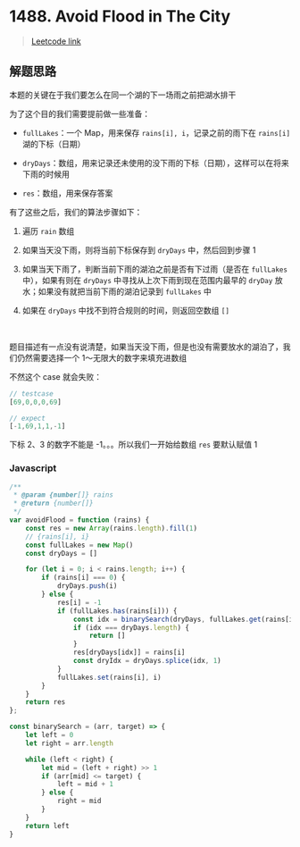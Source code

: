 # 1488. Avoid Flood in The City

> [Leetcode link](https://leetcode.com/problems/avoid-flood-in-the-city)

## 解题思路

本题的关键在于我们要怎么在同一个湖的下一场雨之前把湖水排干

为了这个目的我们需要提前做一些准备：

- `fullLakes`：一个 Map，用来保存 `rains[i], i`，记录之前的雨下在 `rains[i]` 湖的下标（日期）
- `dryDays`：数组，用来记录还未使用的没下雨的下标（日期），这样可以在将来下雨的时候用

- `res`：数组，用来保存答案

有了这些之后，我们的算法步骤如下：

1. 遍历 `rain` 数组

1. 如果当天没下雨，则将当前下标保存到 `dryDays` 中，然后回到步骤 1
2. 如果当天下雨了，判断当前下雨的湖泊之前是否有下过雨（是否在 `fullLakes` 中），如果有则在 `dryDays` 中寻找从上次下雨到现在范围内最早的 `dryDay` 放水；如果没有就把当前下雨的湖泊记录到 `fullLakes` 中
3. 如果在 `dryDays` 中找不到符合规则的时间，则返回空数组 `[]`

<br />

题目描述有一点没有说清楚，如果当天没下雨，但是也没有需要放水的湖泊了，我们仍然需要选择一个 1～无限大的数字来填充进数组

不然这个 case 就会失败：

```js
// testcase
[69,0,0,0,69]

// expect
[-1,69,1,1,-1]
```

下标 2、3 的数字不能是 -1。。。所以我们一开始给数组 `res` 要默认赋值 1

### Javascript

```javascript
/**
 * @param {number[]} rains
 * @return {number[]}
 */
var avoidFlood = function (rains) {
    const res = new Array(rains.length).fill(1)
    // {rains[i], i}
    const fullLakes = new Map()
    const dryDays = []

    for (let i = 0; i < rains.length; i++) {
        if (rains[i] === 0) {
            dryDays.push(i)
        } else {
            res[i] = -1
            if (fullLakes.has(rains[i])) {
                const idx = binarySearch(dryDays, fullLakes.get(rains[i]))
                if (idx === dryDays.length) {
                    return []
                }
                res[dryDays[idx]] = rains[i]
                const dryIdx = dryDays.splice(idx, 1)
            }
            fullLakes.set(rains[i], i)
        }
    }
    return res
};

const binarySearch = (arr, target) => {
    let left = 0
    let right = arr.length

    while (left < right) {
        let mid = (left + right) >> 1
        if (arr[mid] <= target) {
            left = mid + 1
        } else {
            right = mid
        }
    }
    return left
}
```